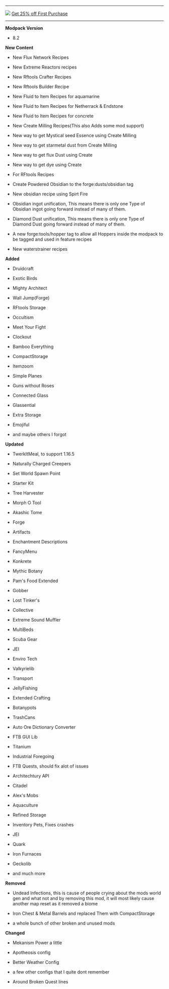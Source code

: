 ---------------------------------------------------------------------------------------------

![](https://www.bisecthosting.com/partners/custom-banners/22012cac-397d-406e-9f7e-c8fa8762c588.png "")
[Get 25% off First Purchase](https://bisecthosting.com/BedrockLegends "")


---------------------------------------------------------------------------------------------

**Modpack Version**

- 8.2

**New Content**

- New Flux Network Recipes

- New Extreme Reactors recipes

- New Rftools Crafter Recipes

- New Rftools Builder Recipe

- New Fluid to Item Recipes for aquamarine

- New Fluid to Item Recipes for Netherrack & Endstone

- New Fluid to Item Recipes for concrete

- New Create Milling Recipes(This also Adds some mod support)

- New way to get Mystical seed Essence using Create Milling

- New way to get starmetal dust from Create Milling

- New way to get flux Dust using Create

- New way to get dye using Create

- For RFtools Recipes

- Create Powdered Obsidian to the forge:dusts/obsidian tag

- New obsidian recipe using Spirt Fire

- Obsidian ingot unification, This means there is only one Type of Obsidian ingot going forward instead of many of them.

- Diamond Dust unification, This means there is only one Type of Diamond Dust going forward instead of many of them.

- A new forge:tools/hopper tag to allow all Hoppers inside the modpack to be tagged and used in feature recipes

- New waterstrainer recipes


**Added**

- Druidcraft

- Exotic Birds

- Mighty Architect

- Wall Jump(Forge)

- RFtools Storage

- Occultism

- Meet Your Fight

- Clockout

- Bamboo Everything

- CompactStorage

- Itemzoom

- Simple Planes

- Guns without Roses

- Connected Glass

- Glassential

- Extra Storage

- Emojiful

- and maybe others I forgot

**Updated**

- TwerkItMeal, to support 1.16.5

- Naturally Charged Creepers

- Set World Spawn Point

- Starter Kit

- Tree Harvester

- Morph O Tool

- Akashic Tome

- Forge

- Artifacts

- Enchantment Descriptions

- FancyMenu

- Konkrete

- Mythic Botany

- Pam's Food Extended

- Gobber

- Lost Tinker's

- Collective

- Extreme Sound Muffler

- MultiBeds

- Scuba Gear

- JEI

- Enviro Tech

- Valkyrielib

- Transport

- JellyFishing

- Extended Crafting

- Botanypots

- TrashCans

- Auto Ore Dictionary Converter

- FTB GUI Lib

- Titanium

- Industrial Foregoing

- FTB Quests, should fix alot of issues

- Architechtury API

- Citadel

- Alex's Mobs

- Aquaculture

- Refined Storage

- Inventory Pets, Fixes crashes

- JEI

- Quark

- Iron Furnaces

- Geckolib

- and much more


**Removed**

- Undead Infections, this is cause of people crying about the mods world gen and what not and by removing this mod, it will most likely cause another map reset as it removed a biome

- Iron Chest & Metal Barrels and replaced Them with CompactStorage

- a whole bunch of other broken and unused mods


**Changed**

- Mekanism Power a little

- Apotheosis config

- Better Weather Config

- a few other configs that I quite dont remember

- Around Broken Quest lines
